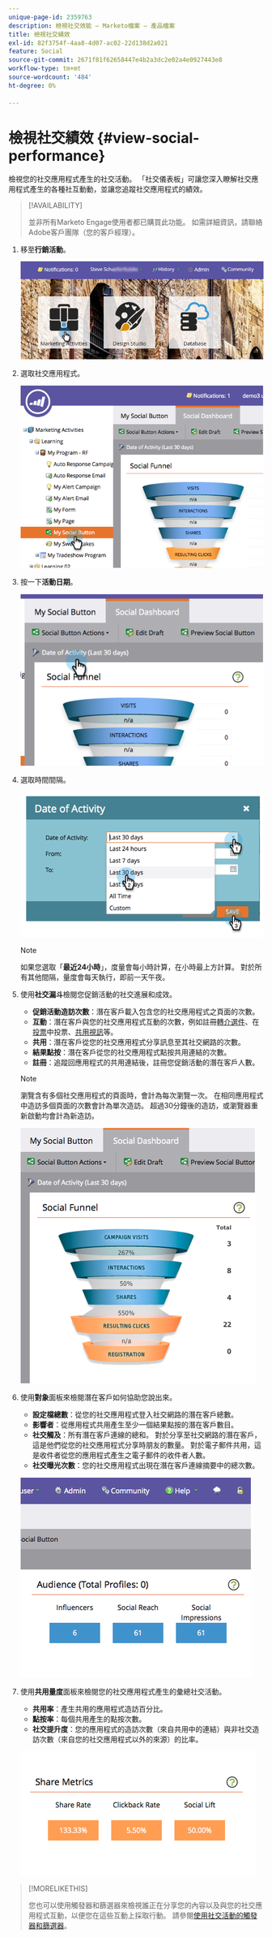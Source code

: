 ```yaml
---
unique-page-id: 2359763
description: 檢視社交效能 — Marketo檔案 — 產品檔案
title: 檢視社交績效
exl-id: 82f3754f-4aa8-4d07-ac02-22d138d2a021
feature: Social
source-git-commit: 2671f81f62658447e4b2a3dc2e02a4e0927443e8
workflow-type: tm+mt
source-wordcount: '484'
ht-degree: 0%

---
```


# 檢視社交績效 {#view-social-performance}

檢視您的社交應用程式產生的社交活動。 「社交儀表板」可讓您深入瞭解社交應用程式產生的各種社互動動，並讓您追蹤社交應用程式的績效。

>[!AVAILABILITY]
>
>並非所有Marketo Engage使用者都已購買此功能。 如需詳細資訊，請聯絡Adobe客戶團隊（您的客戶經理）。

1. 移至&#x200B;**行銷活動**。

   ![](assets/login-marketing-activities.png)

1. 選取社交應用程式。

   ![](assets/image2014-9-23-17-3a10-3a13.png)

1. 按一下&#x200B;**活動日期**。

   ![](assets/image2014-9-23-17-3a10-3a22.png)

1. 選取時間間隔。

   ![](assets/image2014-9-23-17-3a10-3a35.png)

   >[!NOTE]
   >
   >如果您選取「**最近24小時**」，度量會每小時計算，在小時最上方計算。 對於所有其他間隔，量度會每天執行，即前一天午夜。

1. 使用&#x200B;**社交漏斗**&#x200B;檢閱您促銷活動的社交進展和成效。

   * **促銷活動造訪次數**：潛在客戶載入包含您的社交應用程式之頁面的次數。
   * **互動**：潛在客戶與您的社交應用程式互動的次數，例如註冊[轉介選件](/help/marketo/product-docs/demand-generation/social/referral-offers/create-a-referral-offer.md)、在[投票](/help/marketo/product-docs/demand-generation/social/creating-a-poll/create-a-poll.md)中投票、[共用視訊](/help/marketo/product-docs/demand-generation/landing-pages/free-form-landing-pages/add-a-video-to-a-free-form-landing-page.md)等。
   * **共用**：潛在客戶從您的社交應用程式分享訊息至其社交網路的次數。
   * **結果點按**：潛在客戶從您的社交應用程式點按共用連結的次數。
   * **註冊**：追蹤回應用程式的共用連結後，註冊您促銷活動的潛在客戶人數。

   >[!NOTE]
   >
   >瀏覽含有多個社交應用程式的頁面時，會計為每次瀏覽一次。 在相同應用程式中造訪多個頁面的次數會計為單次造訪。 超過30分鐘後的造訪，或瀏覽器重新啟動均會計為新造訪。

   ![](assets/image2014-9-23-17-3a11-3a16.png)

1. 使用&#x200B;**對象**&#x200B;面板來檢閱潛在客戶如何協助您說出來。

   * **設定檔總數**：從您的社交應用程式登入社交網路的潛在客戶總數。
   * **影響者**：從應用程式共用產生至少一個結果點按的潛在客戶數目。
   * **社交觸及**：所有潛在客戶連線的總和。 對於分享至社交網路的潛在客戶，這是他們從您的社交應用程式分享時朋友的數量。 對於電子郵件共用，這是收件者從您的應用程式產生之電子郵件的收件者人數。
   * **社交曝光次數**：您的社交應用程式出現在潛在客戶連線摘要中的總次數。

   ![](assets/image2014-9-23-17-3a11-3a26.png)

1. 使用&#x200B;**共用量度**&#x200B;面板來檢閱您的社交應用程式產生的彙總社交活動。

   * **共用率**：產生共用的應用程式造訪百分比。
   * **點按率**：每個共用產生的點按次數。
   * **社交提升度**：您的應用程式的造訪次數（來自共用中的連結）與非社交造訪次數（來自您的社交應用程式以外的來源）的比率。

   ![](assets/image2014-9-23-17-3a11-3a35.png)

>[!MORELIKETHIS]
>
>您也可以使用觸發器和篩選器來檢視誰正在分享您的內容以及與您的社交應用程式互動，以便您在這些互動上採取行動。 請參閱[使用社交活動的觸發器和篩選器](/help/marketo/product-docs/demand-generation/social/social-functions/triggers-and-filters-for-social-activities.md)。

